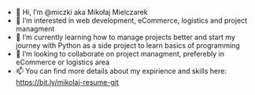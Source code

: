 - 👋 Hi, I’m @miczki aka Mikołaj Mielczarek
- 👀 I’m interested in web development, eCommerce, logistics and project managment
- 🌱 I’m currently learning how to manage projects better and start my journey with Python as a side project to learn basics of programming
- 💞️ I’m looking to collaborate on project managment, preferebly in eCommerce or logistics area
- 📫 You can find more details about my expirience and skills here: https://bit.ly/mikolaj-resume-git
